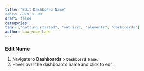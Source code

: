 ```yaml
---
title: "Edit Dashboard Name"
#date: 2018-12-03
draft: false
categories:
tags: ["getting started", "metrics", "elements", "dashboards"]
author: Lawrence Lane
---
```


### Edit Name
1. Navigate to **Dashboards** > **`Dashboard Name`**.
2. Hover over the dashboard’s name and click to edit.
